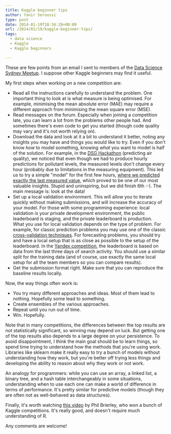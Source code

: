 ```yaml
---
title: Kaggle beginner tips
author: Yanir Seroussi
type: post
date: 2014-01-19T10:34:28+00:00
url: /2014/01/19/kaggle-beginner-tips/
tags:
  - data science
  - Kaggle
  - Kaggle beginners

---
```

These are few points from an email I sent to members of the [Data Science Sydney Meetup][1]. I suppose other Kaggle beginners may find it useful.

My first steps when working on a new competition are:

  * Read all the instructions carefully to understand the problem. One important thing to look at is what measure is being optimised. For example, minimising the mean absolute error (MAE) may require a different approach from minimising the mean square error (MSE).
  * Read messages on the forum. Especially when joining a competition late, you can learn a lot from the problems other people had. And sometimes there's even code to get you started (though code quality may vary and it's not worth relying on).
  * Download the data and look at it a bit to understand it better, noting any insights you may have and things you would like to try. Even if you don't know _how_ to model something, knowing _what_ you want to model is half of the solution. For example, in the <a href="http://www.kaggle.com/c/dsg-hackathon" target="_blank" rel="noopener">DSG Hackathon</a> (predicting air quality), we noticed that even though we had to produce hourly predictions for pollutant levels, the measured levels don't change every hour (probably due to limitations in the measuring equipment). This led us to try a simple "model" for the first few hours, <a href="http://www.kaggle.com/c/dsg-hackathon/forums/t/1821/general-approaches-to-partitioning-the-models/10631#post10631" target="_blank" rel="noopener">where we predicted exactly the last measured value</a>, which proved to be one of our most valuable insights. Stupid and uninspiring, but we did finish 6th :-). The main message is: look at the data!
  * Set up a local validation environment. This will allow you to iterate quickly without making submissions, and will increase the accuracy of your model. For those with some programming experience: local validation is your private development environment, the public leaderboard is staging, and the private leaderboard is production.<br /> What you use for local validation depends on the type of problem. For example, for classic prediction problems you may use one of the classic <a href="https://en.wikipedia.org/wiki/Cross-validation_%28statistics%29" target="_blank" rel="noopener">cross-validation techniques</a>. For forecasting problems, you should try and have a local setup that is as close as possible to the setup of the leaderboard. In the <a href="https://www.kaggle.com/c/yandex-personalized-web-search-challenge/">Yandex competition</a>, the leaderboard is based on data from the last three days of search activity. You should use a similar split for the training data (and of course, use exactly the same local setup for all the team members so you can compare results).
  * Get the submission format right. Make sure that you can reproduce the baseline results locally.

Now, the way things often work is:

  * You try many different approaches and ideas. Most of them lead to nothing. Hopefully some lead to something.
  * Create ensembles of the various approaches.
  * Repeat until you run out of time.
  * Win. Hopefully.

Note that in many competitions, the differences between the top results are not statistically significant, so winning may depend on luck. But getting one of the top results also depends to a large degree on your persistence. To avoid disappointment, I think the main goal should be to learn things, so spend time trying to understand how the methods that you're using work. Libraries like sklearn make it really easy to try a bunch of models without understanding how they work, but you're better off trying less things and developing the ability to reason about why they work or not work.

An analogy for programmers: while you can use an array, a linked list, a binary tree, and a hash table interchangeably in some situations, understanding when to use each one can make a world of difference in terms of performance. It's pretty similar for predictive models (though they are often not as well-behaved as data structures).

Finally, it's worth watching <a href="http://anotherdataminingblog.blogspot.com.au/2013/10/techniques-to-improve-accuracy-of-your_17.html" target="_blank" rel="noopener">this video</a> by Phil Brierley, who won a bunch of Kaggle competitions. It's really good, and doesn't require much understanding of R.

Any comments are welcome!

 [1]: http://www.meetup.com/Data-Science-Sydney/
